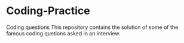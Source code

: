 # Coding-Practice
Coding questions
This repository contains the solution of some of the famous coding quetions asked in an interview.

